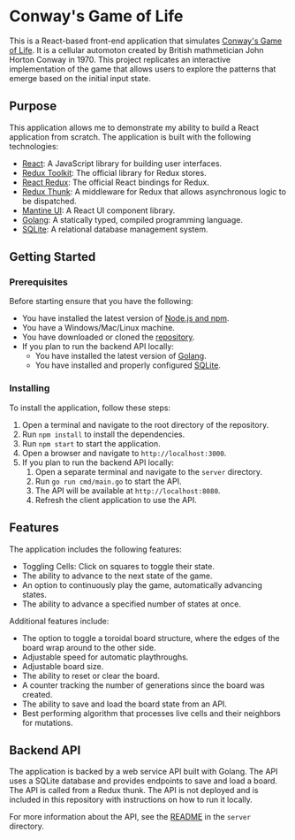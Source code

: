 # Conway's Game of Life

This is a React-based front-end application that simulates [Conway's Game of Life](https://en.wikipedia.org/wiki/Conway%27s_Game_of_Life). It is a cellular automoton created by British mathmetician John Horton Conway in 1970. This project replicates an interactive implementation of the game that allows users to explore the patterns that emerge based on the initial input state.

## Purpose

This application allows me to demonstrate my ability to build a React application from scratch. The application is built with the following technologies:

- [React](https://reactjs.org/): A JavaScript library for building user interfaces.
- [Redux Toolkit](https://redux-toolkit.js.org/): The official library for Redux stores.
- [React Redux](https://react-redux.js.org/): The official React bindings for Redux.
- [Redux Thunk](https://redux.js.org/usage/writing-logic-thunks): A middleware for Redux that allows asynchronous logic to be dispatched.
- [Mantine UI](https://mantine.dev/): A React UI component library.
- [Golang](https://golang.org/): A statically typed, compiled programming language.
- [SQLite](https://www.sqlite.org/index.html): A relational database management system.

## Getting Started

### Prerequisites

Before starting ensure that you have the following:

- You have installed the latest version of [Node.js and npm](https://nodejs.org/en/download/).
- You have a Windows/Mac/Linux machine.
- You have downloaded or cloned the [repository](https://github.com/your/repo).
- If you plan to run the backend API locally:
  - You have installed the latest version of [Golang](https://golang.org/dl/).
  - You have installed and properly configured [SQLite](https://www.sqlite.org/download.html).

### Installing

To install the application, follow these steps:

1. Open a terminal and navigate to the root directory of the repository.
2. Run `npm install` to install the dependencies.
3. Run `npm start` to start the application.
4. Open a browser and navigate to `http://localhost:3000`.
5. If you plan to run the backend API locally:
   1. Open a separate terminal and navigate to the `server` directory.
   2. Run `go run cmd/main.go` to start the API.
   3. The API will be available at `http://localhost:8080`.
   4. Refresh the client application to use the API.

## Features

The application includes the following features:

- Toggling Cells: Click on squares to toggle their state.
- The ability to advance to the next state of the game.
- An option to continuously play the game, automatically advancing states.
- The ability to advance a specified number of states at once.

Additional features include:

- The option to toggle a toroidal board structure, where the edges of the board wrap around to the other side.
- Adjustable speed for automatic playthroughs.
- Adjustable board size.
- The ability to reset or clear the board.
- A counter tracking the number of generations since the board was created.
- The ability to save and load the board state from an API.
- Best performing algorithm that processes live cells and their neighbors for mutations.

## Backend API

The application is backed by a web service API built with Golang. The API uses a SQLite database and provides endpoints to save and load a board. The API is called from a Redux thunk. The API is not deployed and is included in this repository with instructions on how to run it locally.

For more information about the API, see the [README](server/README.md) in the `server` directory.

